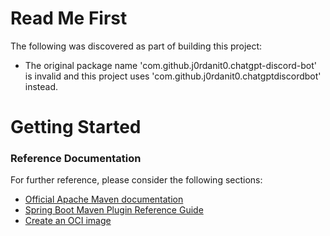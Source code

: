 # Read Me First
The following was discovered as part of building this project:

* The original package name 'com.github.j0rdanit0.chatgpt-discord-bot' is invalid and this project uses 'com.github.j0rdanit0.chatgptdiscordbot' instead.

# Getting Started

### Reference Documentation
For further reference, please consider the following sections:

* [Official Apache Maven documentation](https://maven.apache.org/guides/index.html)
* [Spring Boot Maven Plugin Reference Guide](https://docs.spring.io/spring-boot/docs/3.0.3/maven-plugin/reference/html/)
* [Create an OCI image](https://docs.spring.io/spring-boot/docs/3.0.3/maven-plugin/reference/html/#build-image)

